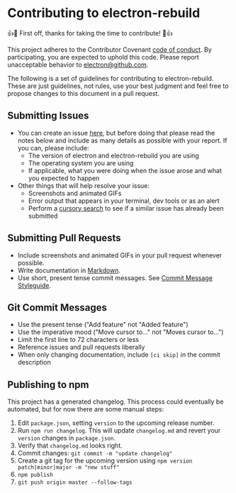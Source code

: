 # Contributing to electron-rebuild

:+1::tada: First off, thanks for taking the time to contribute! :tada::+1:

This project adheres to the Contributor Covenant [code of conduct](CODE_OF_CONDUCT.md).
By participating, you are expected to uphold this code. Please report unacceptable
behavior to electron@github.com.

The following is a set of guidelines for contributing to electron-rebuild.
These are just guidelines, not rules, use your best judgment and feel free to
propose changes to this document in a pull request.

## Submitting Issues

* You can create an issue [here](https://github.com/electron/electron-rebuild/issues/new),
but before doing that please read the notes below and include as many details as
possible with your report. If you can, please include:
  * The version of electron and electron-rebuild you are using
  * The operating system you are using
  * If applicable, what you were doing when the issue arose and what you
  expected to happen
* Other things that will help resolve your issue:
  * Screenshots and animated GIFs
  * Error output that appears in your terminal, dev tools or as an alert
  * Perform a [cursory search](https://github.com/electron/electron-rebuild/issues?utf8=✓&q=is%3Aissue+)
  to see if a similar issue has already been submitted

## Submitting Pull Requests

* Include screenshots and animated GIFs in your pull request whenever possible.
* Write documentation in [Markdown](https://daringfireball.net/projects/markdown).
* Use short, present tense commit messages. See [Commit Message Styleguide](#git-commit-messages).

## Git Commit Messages

* Use the present tense ("Add feature" not "Added feature")
* Use the imperative mood ("Move cursor to..." not "Moves cursor to...")
* Limit the first line to 72 characters or less
* Reference issues and pull requests liberally
* When only changing documentation, include `[ci skip]` in the commit description

## Publishing to npm

This project has a generated changelog. This process could eventually be
automated, but for now there are some manual steps:

1. Edit `package.json`, setting `version` to the upcoming release number.
1. Run `npm run changelog`. This will update `changelog.md` and revert your `version` changes in `package.json`.
1. Verify that `changelog.md` looks right.
1. Commit changes: `git commit -m "update changelog"`
1. Create a git tag for the upcoming version using `npm version patch|minor|major -m "new stuff"`
1. `npm publish`
1. `git push origin master --follow-tags`
